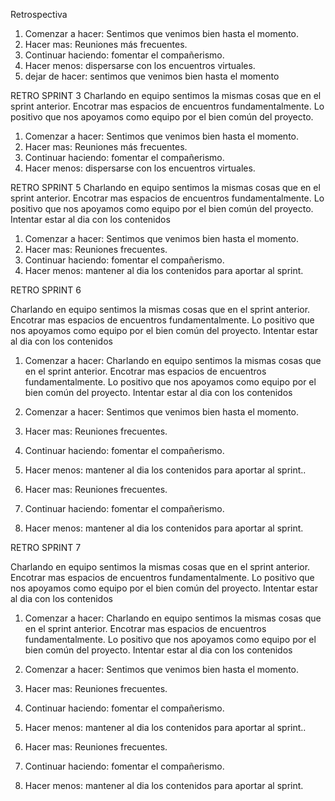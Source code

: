 Retrospectiva

1. Comenzar a hacer: Sentimos que venimos bien hasta el momento.
2. Hacer mas: Reuniones más frecuentes.
3. Continuar haciendo: fomentar el compañerismo.
4. Hacer menos: dispersarse con los encuentros virtuales.
5. dejar de hacer: sentimos que venimos bien hasta el momento

RETRO SPRINT 3
Charlando en equipo sentimos la mismas cosas que en el sprint anterior. Encotrar mas espacios de encuentros fundamentalmente. Lo positivo que nos apoyamos como equipo por el bien común del proyecto.

1. Comenzar a hacer: Sentimos que venimos bien hasta el momento.
2. Hacer mas: Reuniones más frecuentes.
3. Continuar haciendo: fomentar el compañerismo.
4. Hacer menos: dispersarse con los encuentros virtuales.

RETRO SPRINT 5
Charlando en equipo sentimos la mismas cosas que en el sprint anterior. Encotrar mas espacios de encuentros fundamentalmente. Lo positivo que nos apoyamos como equipo por el bien común del proyecto. Intentar estar al dia con los contenidos

1. Comenzar a hacer: Sentimos que venimos bien hasta el momento.
2. Hacer mas: Reuniones frecuentes.
3. Continuar haciendo: fomentar el compañerismo.
4. Hacer menos: mantener al dia los contenidos para aportar al sprint.

RETRO SPRINT 6

Charlando en equipo sentimos la mismas cosas que en el sprint anterior. Encotrar mas espacios de encuentros fundamentalmente. Lo positivo que nos apoyamos como equipo por el bien común del proyecto. Intentar estar al dia con los contenidos

1. Comenzar a hacer: Charlando en equipo sentimos la mismas cosas que en el sprint anterior. Encotrar mas espacios de encuentros fundamentalmente. Lo positivo que nos apoyamos como equipo por el bien común del proyecto. Intentar estar al dia con los contenidos

1. Comenzar a hacer: Sentimos que venimos bien hasta el momento.
2. Hacer mas: Reuniones frecuentes.
3. Continuar haciendo: fomentar el compañerismo.
4. Hacer menos: mantener al dia los contenidos para aportar al sprint..
2. Hacer mas: Reuniones frecuentes.
3. Continuar haciendo: fomentar el compañerismo.
4. Hacer menos: mantener al dia los contenidos para aportar al sprint.

RETRO SPRINT 7

Charlando en equipo sentimos la mismas cosas que en el sprint anterior. Encotrar mas espacios de encuentros fundamentalmente. Lo positivo que nos apoyamos como equipo por el bien común del proyecto. Intentar estar al dia con los contenidos

1. Comenzar a hacer: Charlando en equipo sentimos la mismas cosas que en el sprint anterior. Encotrar mas espacios de encuentros fundamentalmente. Lo positivo que nos apoyamos como equipo por el bien común del proyecto. Intentar estar al dia con los contenidos

1. Comenzar a hacer: Sentimos que venimos bien hasta el momento.
2. Hacer mas: Reuniones frecuentes.
3. Continuar haciendo: fomentar el compañerismo.
4. Hacer menos: mantener al dia los contenidos para aportar al sprint..
2. Hacer mas: Reuniones frecuentes.
3. Continuar haciendo: fomentar el compañerismo.
4. Hacer menos: mantener al dia los contenidos para aportar al sprint.

